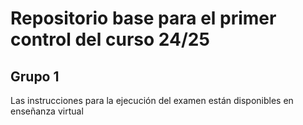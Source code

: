 
# Repositorio base para el primer control del curso 24/25

## Grupo 1

Las instrucciones para la ejecución del examen están disponibles en enseñanza virtual